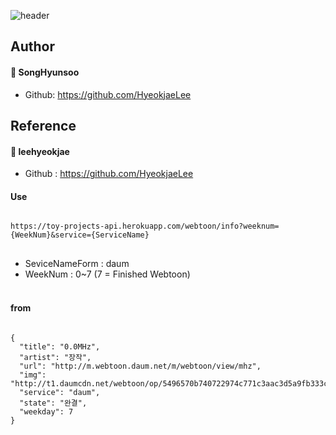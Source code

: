 ![header](https://capsule-render.vercel.app/api?type=slice&color=gradient&text=%20Webtoon-Hub%20%20&height=200&fontSize=100)
<br>
## Author
#### 👤 SongHyunsoo <br>
- Github: <https://github.com/HyeokjaeLee><br>
## Reference
#### 👤 leehyeokjae <br>
- Github : <https://github.com/HyeokjaeLee><br>
#### Use
<pre>
<code>
https://toy-projects-api.herokuapp.com/webtoon/info?weeknum={WeekNum}&service={ServiceName}
</code>
</pre>
- SeviceNameForm : daum <br>
- WeekNum : 0~7 (7 = Finished Webtoon) <br><br>
#### from
<pre>
<code>
{
  "title": "0.0MHz",
  "artist": "장작",
  "url": "http://m.webtoon.daum.net/m/webtoon/view/mhz",
  "img": "http://t1.daumcdn.net/webtoon/op/5496570b740722974c771c3aac3d5a9fb333c0c8",
  "service": "daum",
  "state": "완결",
  "weekday": 7
}

</code>
</pre>
